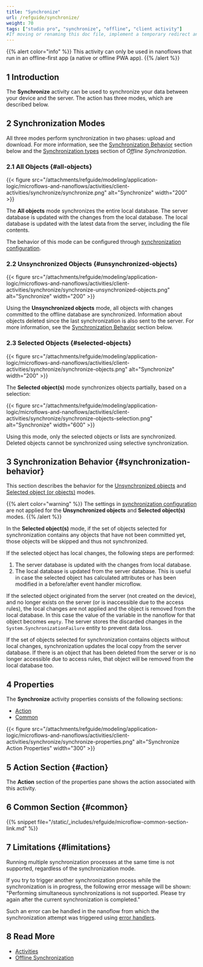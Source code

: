 ```yaml
---
title: "Synchronize"
url: /refguide/synchronize/
weight: 70
tags: ["studio pro", "synchronize", "offline", "client activity"]
#If moving or renaming this doc file, implement a temporary redirect and let the respective team know they should update the URL in the product. See Mapping to Products for more details.
---
```


{{% alert color="info" %}}
This activity can only be used in nanoflows that run in an offline-first app (a native or offline PWA app).
{{% /alert %}}

## 1 Introduction

The **Synchronize** activity can be used to synchronize your data between your device and the server.  The action has three modes, which are described below.

## 2 Synchronization Modes

All three modes perform synchronization in two phases: upload and download. For more information, see the [Synchronization Behavior](#synchronization-behavior) section below and the [Synchronization types](/refguide/mobile/building-efficient-mobile-apps/offlinefirst-data/synchronization/) section of *Offline Synchronization*.

### 2.1 All Objects {#all-objects}

{{< figure src="/attachments/refguide/modeling/application-logic/microflows-and-nanoflows/activities/client-activities/synchronize/synchronize.png" alt="Synchronize"   width="200"  >}}

The **All objects** mode synchronizes the entire local database. The server database is updated with the changes from the local database. The local database is updated with the latest data from the server, including the file contents.

The behavior of this mode can be configured through [synchronization configuration](/refguide/mobile/building-efficient-mobile-apps/offlinefirst-data/synchronization/#customizable-synchronization).

### 2.2 Unsynchronized Objects {#unsynchronized-objects}

{{< figure src="/attachments/refguide/modeling/application-logic/microflows-and-nanoflows/activities/client-activities/synchronize/synchronize-unsynchronized-objects.png" alt="Synchronize"   width="200"  >}}

Using the **Unsynchronized objects** mode, all objects with changes committed to the offline database are synchronized. Information about objects deleted since the last synchronization is also sent to the server. For more information, see the [Synchronization Behavior](#synchronization-behavior) section below.

### 2.3 Selected Objects {#selected-objects}

{{< figure src="/attachments/refguide/modeling/application-logic/microflows-and-nanoflows/activities/client-activities/synchronize/synchronize-objects.png" alt="Synchronize"   width="200"  >}}

The **Selected object(s)** mode synchronizes objects partially, based on a selection:

{{< figure src="/attachments/refguide/modeling/application-logic/microflows-and-nanoflows/activities/client-activities/synchronize/synchronize-objects-selection.png" alt="Synchronize"   width="600"  >}}

Using this mode, only the selected objects or lists are synchronized. Deleted objects cannot be synchronized using selective synchronization. 

## 3 Synchronization Behavior {#synchronization-behavior}

This section describes the behavior for the [Unsynchronized objects](#unsynchronized-objects) and [Selected object (or objects)](#selected-objects) modes.

{{% alert color="warning" %}}
The settings in [synchronization configuration](/refguide/mobile/building-efficient-mobile-apps/offlinefirst-data/synchronization/#customizable-synchronization) are not applied for the **Unsynchronized objects** and **Selected object(s)** modes.
{{% /alert %}}

In the **Selected object(s)** mode, if the set of objects selected for synchronization contains any objects that have not been committed yet, those objects will be skipped and thus not synchronized.

If the selected object has local changes, the following steps are performed:

1. The server database is updated with the changes from local database.
2. The local database is updated from the server database. This is useful in case the selected object has calculated attributes or has been modified in a before/after event handler microflow.

If the selected object originated from the server (not created on the device), and no longer exists on the server (or is inaccessible due to the access rules), the local changes are not applied and the object is removed from the local database. In this case the value of the variable in the nanoflow for that object becomes `empty`. The server stores the discarded changes in the `System.SynchronizationFailure` entity to prevent data loss.

If the set of objects selected for synchronization contains objects without local changes, synchronization updates the local copy from the server database. If there is an object that has been deleted from the server or is no longer accessible due to access rules, that object will be removed from the local database too.

## 4 Properties

The **Synchronize** activity properties consists of the following sections:

* [Action](#action)
* [Common](#common)

{{< figure src="/attachments/refguide/modeling/application-logic/microflows-and-nanoflows/activities/client-activities/synchronize/synchronize-properties.png" alt="Synchronize Action Properties"   width="300"  >}}

## 5 Action Section {#action}

The **Action** section of the properties pane shows the action associated with this activity.

## 6 Common Section {#common}

{{% snippet file="/static/_includes/refguide/microflow-common-section-link.md" %}}

## 7 Limitations {#limitations}

Running multiple synchronization processes at the same time is not supported, regardless of the synchronization mode.

If you try to trigger another synchronization process while the synchronization is in progress, the following error message will be shown: "Performing simultaneous synchronizations is not supported. Please try again after the current synchronization is completed."

Such an error can be handled in the nanoflow from which the synchronization attempt was triggered using [error handlers](/refguide/error-handling-in-nanoflows/#errorhandlers-nano).

## 8 Read More

* [Activities](/refguide/activities/)
* [Offline Synchronization](/refguide/mobile/building-efficient-mobile-apps/offlinefirst-data/synchronization/)
